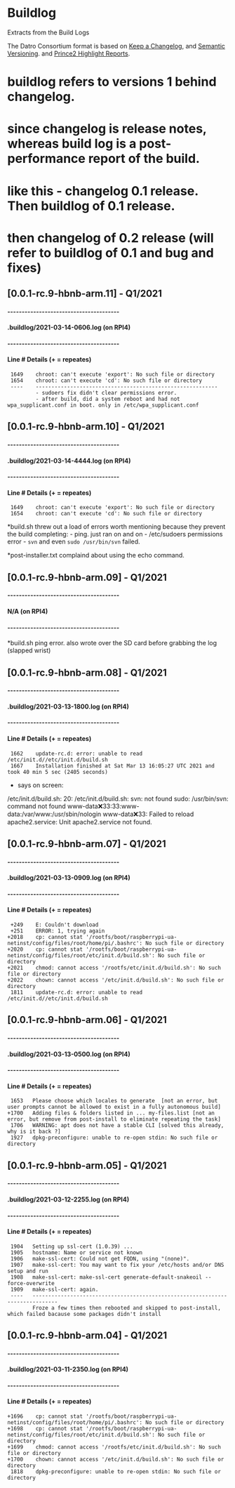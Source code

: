 # Buildlog
Extracts from the Build Logs

The Datro Consortium format is based on [Keep a Changelog](https://keepachangelog.com/en/1.0.0/),
and [Semantic Versioning](https://semver.org/spec/v2.0.0.html).
and [Prince2 Highlight Reports](https://prince2.wiki/management-products/highlight-report/).

# buildlog refers to versions 1 behind changelog. 
# since changelog is release notes, whereas build log is a post-performance report of the build. 
# like this - changelog 0.1 release. Then buildlog of 0.1 release. 
# then changelog of 0.2 release (will refer to buildlog of 0.1 and bug and fixes) 


## [0.0.1-rc.9-hbnb-arm.11] - Q1/2021
#### ---------------------------------------
#### .buildlog/2021-03-14-0606.log (on RPI4)
#### ---------------------------------------
#### Line  # Details (+ = repeates)
     1649    chroot: can't execute 'export': No such file or directory
     1654    chroot: can't execute 'cd': No such file or directory
     ----    ----------------------------------------------------------
             - sudoers fix didn't clear permissions error. 
             - after build, did a system reboot and had not wpa_supplicant.conf in boot. only in /etc/wpa_supplicant.conf


## [0.0.1-rc.9-hbnb-arm.10] - Q1/2021
#### ---------------------------------------
#### .buildlog/2021-03-14-4444.log (on RPI4)
#### ---------------------------------------
#### Line  # Details (+ = repeates)
     1649    chroot: can't execute 'export': No such file or directory
     1654    chroot: can't execute 'cd': No such file or directory

*build.sh threw out a load of errors worth mentioning because they prevent the build completing:
       - ping. just ran on and on
       - /etc/sudoers permissions error 
       - `svn` and even `sudo /usr/bin/svn` failed. 
       
*post-installer.txt complaind about using the echo command.


## [0.0.1-rc.9-hbnb-arm.09] - Q1/2021
#### ---------------------------------------
#### N/A (on RPI4)
#### ---------------------------------------
*build.sh ping error. also wrote over the SD card before grabbing the log (slapped wrist)


## [0.0.1-rc.9-hbnb-arm.08] - Q1/2021
#### ---------------------------------------
#### .buildlog/2021-03-13-1800.log (on RPI4)
#### ---------------------------------------
#### Line  # Details (+ = repeates)
     1662    update-rc.d: error: unable to read /etc/init.d//etc/init.d/build.sh
     1667    Installation finished at Sat Mar 13 16:05:27 UTC 2021 and took 40 min 5 sec (2405 seconds)

* says on screen: 

/etc/init.d/build.sh: 20: /etc/init.d/build.sh: svn: not found
sudo: /usr/bin/svn: command not found
www-data:x:33:33:www-data:/var/www:/usr/sbin/nologin
www-data:x:33:
Failed to reload apache2.service: Unit apache2.service not found.

## [0.0.1-rc.9-hbnb-arm.07] - Q1/2021
#### ---------------------------------------
#### .buildlog/2021-03-13-0909.log (on RPI4)
#### ---------------------------------------
#### Line  # Details (+ = repeates)
     +249    E: Couldn't download 
     +251    ERROR: 1, trying again
    +2018    cp: cannot stat '/rootfs/boot/raspberrypi-ua-netinst/config/files/root/home/pi/.bashrc': No such file or directory
    +2020    cp: cannot stat '/rootfs/boot/raspberrypi-ua-netinst/config/files/root/etc/init.d/build.sh': No such file or directory
    +2021    chmod: cannot access '/rootfs/etc/init.d/build.sh': No such file or directory
    +2022    chown: cannot access '/etc/init.d/build.sh': No such file or directory
     1811    update-rc.d: error: unable to read /etc/init.d//etc/init.d/build.sh

## [0.0.1-rc.9-hbnb-arm.06] - Q1/2021
#### ---------------------------------------
#### .buildlog/2021-03-13-0500.log (on RPI4)
#### ---------------------------------------
#### Line  # Details (+ = repeates)
     1653   Please choose which locales to generate  [not an error, but user prompts cannot be allowed to exist in a fully autonomous build]
    +1700   Adding files & folders listed in ... my-files.list [not an error, but remove from post-install to eliminate repeating the task]
     1706   WARNING: apt does not have a stable CLI [solved this already, why is it back ?] 
     1927   dpkg-preconfigure: unable to re-open stdin: No such file or directory

## [0.0.1-rc.9-hbnb-arm.05] - Q1/2021
#### ---------------------------------------
#### .buildlog/2021-03-12-2255.log (on RPI4)
#### ---------------------------------------
#### Line  # Details (+ = repeates)
     1904   Setting up ssl-cert (1.0.39) ...
     1905   hostname: Name or service not known
     1906   make-ssl-cert: Could not get FQDN, using "(none)".
     1907   make-ssl-cert: You may want to fix your /etc/hosts and/or DNS setup and run
     1908   make-ssl-cert: make-ssl-cert generate-default-snakeoil --force-overwrite
     1909   make-ssl-cert: again.
     ----   ------------------------------------------------------------------------------
            Froze a few times then rebooted and skipped to post-install, which failed bacause some packages didn't install

## [0.0.1-rc.9-hbnb-arm.04] - Q1/2021
#### ---------------------------------------
#### .buildlog/2021-03-11-2350.log (on RPI4)
#### ---------------------------------------
#### Line  # Details (+ = repeates)
    +1696    cp: cannot stat '/rootfs/boot/raspberrypi-ua-netinst/config/files/root/home/pi/.bashrc': No such file or directory
    +1698    cp: cannot stat '/rootfs/boot/raspberrypi-ua-netinst/config/files/root/etc/init.d/build.sh': No such file or directory
    +1699    chmod: cannot access '/rootfs/etc/init.d/build.sh': No such file or directory
    +1700    chown: cannot access '/etc/init.d/build.sh': No such file or directory
     1818    dpkg-preconfigure: unable to re-open stdin: No such file or directory
